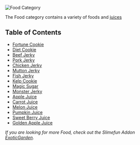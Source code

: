 ![Food Category](https://raw.githubusercontent.com/TheBusyBiscuit/Slimefun4-Wiki/master/images/category-resources.png)

The Food category contains a variety of foods and [juices](https://github.com/Slimefun/Slimefun4/wiki/Juices)

## Table of Contents
* [Fortune Cookie](https://github.com/Slimefun/Slimefun4/wiki/Fortune-Cookie)
* [Diet Cookie](https://github.com/Slimefun/Slimefun4/wiki/Diet-Cookie)
* [Beef Jerky](https://github.com/Slimefun/Slimefun4/wiki/Meat-Jerky)
* [Pork Jerky](https://github.com/Slimefun/Slimefun4/wiki/Meat-Jerky)
* [Chicken Jerky](https://github.com/Slimefun/Slimefun4/wiki/Meat-Jerky)
* [Mutton Jerky](https://github.com/Slimefun/Slimefun4/wiki/Meat-Jerky)
* [Fish Jerky](https://github.com/Slimefun/Slimefun4/wiki/Meat-Jerky)
* [Kelp Cookie](https://github.com/Slimefun/Slimefun4/wiki/Kelp-Cookie)
* [Magic Sugar](https://github.com/Slimefun/Slimefun4/wiki/Magic-Sugar)
* [Monster Jerky](https://github.com/Slimefun/Slimefun4/wiki/Monster-Jerky)
* [Apple Juice](https://github.com/Slimefun/Slimefun4/wiki/Juices)
* [Carrot Juice](https://github.com/Slimefun/Slimefun4/wiki/Juices)
* [Melon Juice](https://github.com/Slimefun/Slimefun4/wiki/Juices)
* [Pumpkin Juice](https://github.com/Slimefun/Slimefun4/wiki/Juices)
* [Sweet Berry Juice](https://github.com/Slimefun/Slimefun4/wiki/Juices)
* [Golden Apple Juice](https://github.com/Slimefun/Slimefun4/wiki/Juices)

*If you are looking for more Food, check out the Slimefun Addon [ExoticGarden](https://github.com/Slimefun/Slimefun4/wiki/ExoticGarden).*

